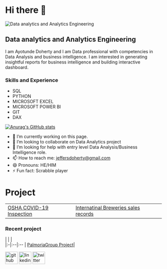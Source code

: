 # Hi there 👋  
![Data analytics and Analytics Engineering](https://pbs.twimg.com/profile_banners/236070061/1641470663/1500x500)
## Data analytics and Analytics Engineering
I am Ayotunde Doherty and I am Data professional with competencies in Data Analysis and business intelligence. I am interested in generating insightful reports for business intelligence and building interactive dashboard.


### Skills and Experience
- SQL
- PYTHON
- MICROSOFT EXCEL
- MICROSOFT POWER BI
- GIT
- DAX

[![Anurag's GitHub stats](https://github-readme-stats.vercel.app/api?username=thetundedoherty)](https://github.com/anuraghazra/github-readme-stats)

- 🔭 I’m currently working on this page. 
- 👯 I’m looking to collaborate on Data Analytics  project 
- 🤔 I’m looking for help with entry level Data Analysis/Business Intelligence role. 
- 📫 How to reach me: jeffersdoherty@gmail.com 
- 😄 Pronouns: HE/HIM 
- ⚡ Fun fact: Scrabble player 

# Project  

|  |   |   |
|:-|:--|:--|
|[OSHA COVID-19 Inspection](https://github.com/thetundedoherty/OSHA) | [Internatinal Breweries sales records](https://github.com/thetundedoherty/INTBREW) 

### Recent project
|  |   |   
|:-|:--|:--
| [PalmoriaGroup Project](https://github.com/thetundedoherty/PalmoriaGroup)|  


[<img src='https://cdn.jsdelivr.net/npm/simple-icons@3.0.1/icons/github.svg' alt='github' height='40'>](https://github.com/thetundedoherty)  [<img src='https://cdn.jsdelivr.net/npm/simple-icons@3.0.1/icons/linkedin.svg' alt='linkedin' height='40'>](https://www.linkedin.com/in/tunde-doherty-a7140413b//)  [<img src='https://cdn.jsdelivr.net/npm/simple-icons@3.0.1/icons/twitter.svg' alt='twitter' height='40'>](https://twitter.com/thetundedoherty)  







